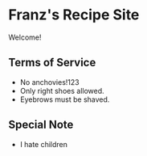 # Franz's Recipe Site

Welcome!

## Terms of Service
- No anchovies!123
- Only right shoes allowed.
- Eyebrows must be shaved.

## Special Note
- I hate children
